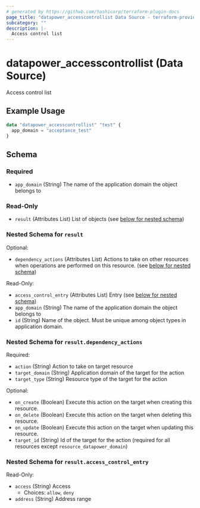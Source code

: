 ```yaml
---
# generated by https://github.com/hashicorp/terraform-plugin-docs
page_title: "datapower_accesscontrollist Data Source - terraform-provider-datapower"
subcategory: ""
description: |-
  Access control list
---
```


# datapower_accesscontrollist (Data Source)

Access control list

## Example Usage

```terraform
data "datapower_accesscontrollist" "test" {
  app_domain = "acceptance_test"
}
```

<!-- schema generated by tfplugindocs -->
## Schema

### Required

- `app_domain` (String) The name of the application domain the object belongs to

### Read-Only

- `result` (Attributes List) List of objects (see [below for nested schema](#nestedatt--result))

<a id="nestedatt--result"></a>
### Nested Schema for `result`

Optional:

- `dependency_actions` (Attributes List) Actions to take on other resources when operations are performed on this resource. (see [below for nested schema](#nestedatt--result--dependency_actions))

Read-Only:

- `access_control_entry` (Attributes List) Entry (see [below for nested schema](#nestedatt--result--access_control_entry))
- `app_domain` (String) The name of the application domain the object belongs to
- `id` (String) Name of the object. Must be unique among object types in application domain.

<a id="nestedatt--result--dependency_actions"></a>
### Nested Schema for `result.dependency_actions`

Required:

- `action` (String) Action to take on target resource
- `target_domain` (String) Application domain of the target for the action
- `target_type` (String) Resource type of the target for the action

Optional:

- `on_create` (Boolean) Execute this action on the target when creating this resource.
- `on_delete` (Boolean) Execute this action on the target when deleting this resource.
- `on_update` (Boolean) Execute this action on the target when updating this resource.
- `target_id` (String) Id of the target for the action (required for all resources except `resource_datapower_domain`)


<a id="nestedatt--result--access_control_entry"></a>
### Nested Schema for `result.access_control_entry`

Read-Only:

- `access` (String) Access
  - Choices: `allow`, `deny`
- `address` (String) Address range

